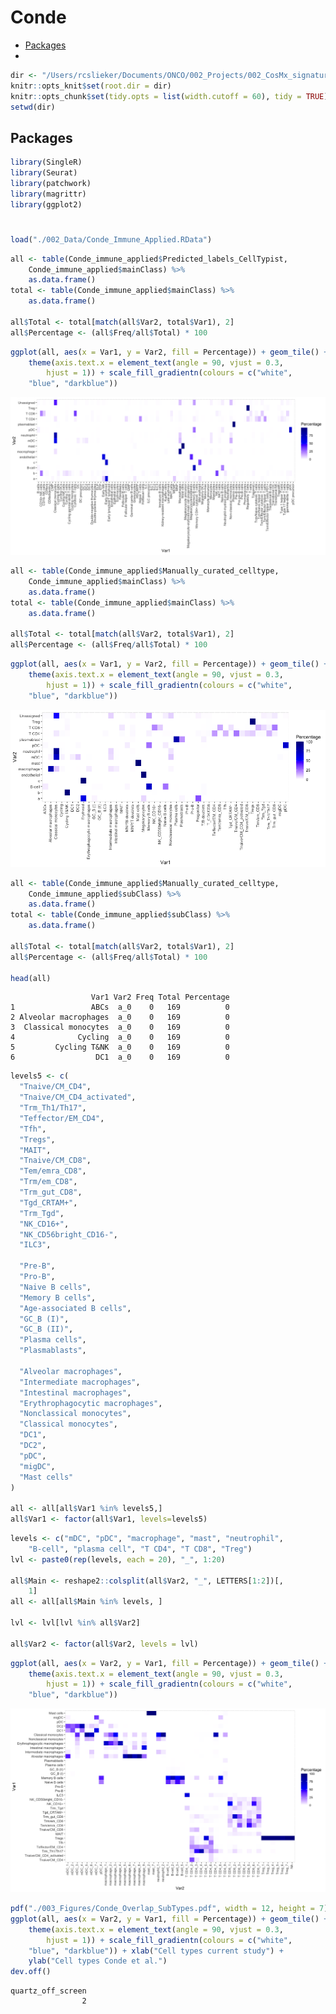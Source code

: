 # Conde


-   [Packages](#packages)
-   [](#section)

``` r
dir <- "/Users/rcslieker/Documents/ONCO/002_Projects/002_CosMx_signatures"
knitr::opts_knit$set(root.dir = dir)
knitr::opts_chunk$set(tidy.opts = list(width.cutoff = 60), tidy = TRUE)
setwd(dir)
```

## Packages

``` r
library(SingleR)
library(Seurat)
library(patchwork)
library(magrittr)
library(ggplot2)
```

# 

``` r
load("./002_Data/Conde_Immune_Applied.RData")
```

``` r
all <- table(Conde_immune_applied$Predicted_labels_CellTypist,
    Conde_immune_applied$mainClass) %>%
    as.data.frame()
total <- table(Conde_immune_applied$mainClass) %>%
    as.data.frame()

all$Total <- total[match(all$Var2, total$Var1), 2]
all$Percentage <- (all$Freq/all$Total) * 100
```

``` r
ggplot(all, aes(x = Var1, y = Var2, fill = Percentage)) + geom_tile() +
    theme(axis.text.x = element_text(angle = 90, vjust = 0.3,
        hjust = 1)) + scale_fill_gradientn(colours = c("white",
    "blue", "darkblue"))
```

![](004_CellTypes_Conde.markdown_strict_files/figure-markdown_strict/unnamed-chunk-4-1.png)

``` r
all <- table(Conde_immune_applied$Manually_curated_celltype,
    Conde_immune_applied$mainClass) %>%
    as.data.frame()
total <- table(Conde_immune_applied$mainClass) %>%
    as.data.frame()

all$Total <- total[match(all$Var2, total$Var1), 2]
all$Percentage <- (all$Freq/all$Total) * 100
```

``` r
ggplot(all, aes(x = Var1, y = Var2, fill = Percentage)) + geom_tile() +
    theme(axis.text.x = element_text(angle = 90, vjust = 0.3,
        hjust = 1)) + scale_fill_gradientn(colours = c("white",
    "blue", "darkblue"))
```

![](004_CellTypes_Conde.markdown_strict_files/figure-markdown_strict/unnamed-chunk-6-1.png)

``` r
all <- table(Conde_immune_applied$Manually_curated_celltype,
    Conde_immune_applied$subClass) %>%
    as.data.frame()
total <- table(Conde_immune_applied$subClass) %>%
    as.data.frame()

all$Total <- total[match(all$Var2, total$Var1), 2]
all$Percentage <- (all$Freq/all$Total) * 100

head(all)
```

                      Var1 Var2 Freq Total Percentage
    1                 ABCs  a_0    0   169          0
    2 Alveolar macrophages  a_0    0   169          0
    3  Classical monocytes  a_0    0   169          0
    4              Cycling  a_0    0   169          0
    5         Cycling T&NK  a_0    0   169          0
    6                  DC1  a_0    0   169          0

``` r
levels5 <- c(
  "Tnaive/CM_CD4",
  "Tnaive/CM_CD4_activated",
  "Trm_Th1/Th17",
  "Teffector/EM_CD4",
  "Tfh",
  "Tregs",
  "MAIT",
  "Tnaive/CM_CD8",
  "Tem/emra_CD8",
  "Trm/em_CD8",
  "Trm_gut_CD8",
  "Tgd_CRTAM+",
  "Trm_Tgd",
  "NK_CD16+",
  "NK_CD56bright_CD16-",
  "ILC3",
  
  "Pre-B",
  "Pro-B",
  "Naive B cells",
  "Memory B cells",
  "Age-associated B cells",
  "GC_B (I)",
  "GC_B (II)",
  "Plasma cells",
  "Plasmablasts",
  
  "Alveolar macrophages",
  "Intermediate macrophages",
  "Intestinal macrophages",
  "Erythrophagocytic macrophages",
  "Nonclassical monocytes",
  "Classical monocytes",
  "DC1",
  "DC2",
  "pDC",
  "migDC",
  "Mast cells"
)

all <- all[all$Var1 %in% levels5,]
all$Var1 <- factor(all$Var1, levels=levels5)
```

``` r
levels <- c("mDC", "pDC", "macrophage", "mast", "neutrophil",
    "B-cell", "plasma cell", "T CD4", "T CD8", "Treg")
lvl <- paste0(rep(levels, each = 20), "_", 1:20)

all$Main <- reshape2::colsplit(all$Var2, "_", LETTERS[1:2])[,
    1]
all <- all[all$Main %in% levels, ]

lvl <- lvl[lvl %in% all$Var2]

all$Var2 <- factor(all$Var2, levels = lvl)
```

``` r
ggplot(all, aes(x = Var2, y = Var1, fill = Percentage)) + geom_tile() +
    theme(axis.text.x = element_text(angle = 90, vjust = 0.3,
        hjust = 1)) + scale_fill_gradientn(colours = c("white",
    "blue", "darkblue"))
```

![](004_CellTypes_Conde.markdown_strict_files/figure-markdown_strict/unnamed-chunk-10-1.png)

``` r
pdf("./003_Figures/Conde_Overlap_SubTypes.pdf", width = 12, height = 7)
ggplot(all, aes(x = Var2, y = Var1, fill = Percentage)) + geom_tile() +
    theme(axis.text.x = element_text(angle = 90, vjust = 0.3,
        hjust = 1)) + scale_fill_gradientn(colours = c("white",
    "blue", "darkblue")) + xlab("Cell types current study") +
    ylab("Cell types Conde et al.")
dev.off()
```

    quartz_off_screen 
                    2 
